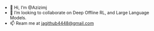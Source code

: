- 👋 Hi, I’m @Azizimj
- 💞️ I’m looking to collaborate on Deep Offline RL, and Large Language Models.
- 📫 Ream me at jagithub4448@gmail.com

<!---
Azizimj/Azizimj is a ✨ special ✨ repository because its `README.md` (this file) appears on your GitHub profile.
You can click the Preview link to take a look at your changes.
--->
